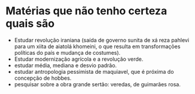 # Matérias que não tenho certeza quais são
- Estudar revolução iraniana (saída de governo sunita de xá reza pahlevi para um  xiita de aiatolá khomeini, o que resulta em transformações políticas do país e mudança de costumes).
- Estudar modernização agrícola e a revolução verde.
- estudar média, mediana e desvio padrão.
- estudar antropologia pessimista de maquiavel, que é próxima do concepção de hobbes.
- pesquisar sobre a obra grande sertão: veredas, de guimarães rosa. 